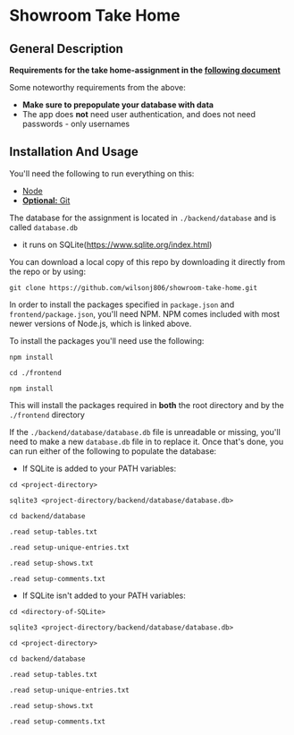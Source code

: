 # Showroom Take Home

## General Description

**Requirements for the take home-assignment in the [following document](./REQUIREMENTS.md)**

Some noteworthy requirements from the above:
- **Make sure to prepopulate your database with data**
- The app does **not** need user authentication, and does not need passwords - only usernames

## Installation And Usage

You'll need the following to run everything on this:
- [Node](https://nodejs.org/en/)
- [**Optional:** Git](https://git-scm.com/)

The database for the assignment is located in `./backend/database` and is called `database.db`
- it runs on SQLite(https://www.sqlite.org/index.html)

You can download a local copy of this repo by downloading it directly from the repo or by using:
  ```
  git clone https://github.com/wilsonj806/showroom-take-home.git
  ```

In order to install the packages specified in `package.json` and `frontend/package.json`, you'll need NPM. NPM comes included with most newer versions of Node.js, which is linked above.

To install the packages you'll need use the following:
  ```
  npm install

  cd ./frontend

  npm install
  ```
This will install the packages required in **both** the root directory and by the `./frontend` directory

If the `./backend/database/database.db` file is unreadable or missing, you'll need to make a new `database.db` file in to replace it. Once that's done, you can run either of the following to populate the database:
- If SQLite is added to your PATH variables:
```
cd <project-directory>

sqlite3 <project-directory/backend/database/database.db>

cd backend/database

.read setup-tables.txt

.read setup-unique-entries.txt

.read setup-shows.txt

.read setup-comments.txt
```
- If SQLite isn't added to your PATH variables:
```
cd <directory-of-SQLite>

sqlite3 <project-directory/backend/database/database.db>

cd <project-directory>

cd backend/database

.read setup-tables.txt

.read setup-unique-entries.txt

.read setup-shows.txt

.read setup-comments.txt
```
